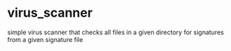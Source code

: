 # virus_scanner
simple virus scanner that checks all files in a given directory for signatures from a given signature file
